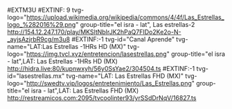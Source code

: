#EXTM3U 
#EXTINF: 9 tvg-logo="https://upload.wikimedia.org/wikipedia/commons/4/4f/Las_Estrellas_logo_%282016%29.png" group-title="el isra - lat", Las estrellas-2
http://154.12.247.170/play/MKSltNbIrJK2hPaQ7FIDo2Ke2o-N-_ayjsAzjrbR9cg/m3u8
#EXTINF:-1 tvg-id="Canal Aprende" tvg-name="LAT:Las Estrellas -1HRs HD (MX)" tvg-logo="https://img.tvcl.xyz/entretencion/lasestrellas.png" group-title="el isra - lat",LAT: Las Estrellas -1HRs HD (MX)
http://hidra.live:80/kupnwxyh/56y0SsYae2/304504.ts
#EXTINF:-1 tvg-id="lasestrellas.mx" tvg-name="LAT: Las Estrellas FHD (MX)" tvg-logo="http://swedtv.vip/logos/entretenimiento/Las_Estrellas.png" group-title="el isra - lat",LAT: Las Estrellas FHD (MX)
http://restreamicos.com:2095/tvcoolinter93/yrSSdDrNqV/16827.ts
